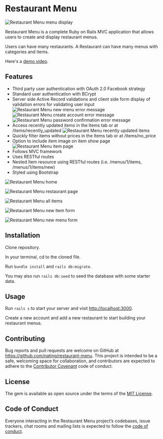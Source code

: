 # Restaurant Menu

![Restaurant Menu menu display](https://raw.githubusercontent.com/natjng/restaurant-menu/master/Restaurant%20Menu%20menu%20display.png)

Restaurant Menu is a complete Ruby on Rails MVC application that allows users to create and display restaurant menus. 

Users can have many restaurants. A Restaurant can have many menus with categories and items. 

Here's a [demo video](https://youtu.be/pwqUbxWh39Q).

## Features

- Third party user authentication with OAuth 2.0 Facebook strategy
- Standard user authentication with BCrypt
- Server side Active Record validations and client side form display of validation errors for validating user input
![Restaurant Menu new menu error message](https://raw.githubusercontent.com/natjng/restaurant-menu/master/Restaurant%20Menu%20new%20menu%20error%20message.png)
![Restaurant Menu create account error message](https://raw.githubusercontent.com/natjng/restaurant-menu/master/Restaurant%20Menu%20create%20account%20error%20message.png)
![Restaurant Menu password confirmation error message](https://raw.githubusercontent.com/natjng/restaurant-menu/master/Restaurant%20Menu%20password%20confirmation%20error%20message.png)
- Access recently updated items in the Items tab or at /items/recently_updated
![Restaurant Menu recently updated items](https://raw.githubusercontent.com/natjng/restaurant-menu/master/Restaurant%20Menu%20recently%20updated%20items.png)
- Quickly filter items without prices in the Items tab or at /items/no_price
- Option to include item image on item show page
![Restaurant Menu item page](https://raw.githubusercontent.com/natjng/restaurant-menu/master/Restaurant%20Menu%20item%20page.png)
- Follows MVC framework
- Uses RESTful routes
- Nested Item resource using RESTful routes (i.e. /menus/1/items, /menus/1/items/new)
- Styled using Bootstrap

![Restaurant Menu home](https://raw.githubusercontent.com/natjng/restaurant-menu/master/Restaurant%20Menu%20home.png)

![Restaurant Menu restaurant page](https://raw.githubusercontent.com/natjng/restaurant-menu/master/Restaurant%20Menu%20restaurant%20page.png)

![Restaurant Menu all items](https://raw.githubusercontent.com/natjng/restaurant-menu/master/Restaurant%20Menu%20all%20items%20list.png)

![Restaurant Menu new item form](https://raw.githubusercontent.com/natjng/restaurant-menu/master/Restaurant%20Menu%20new%20item%20form.png)

![Restaurant Menu new menu form](https://raw.githubusercontent.com/natjng/restaurant-menu/master/Restaurant%20Menu%20new%20menu%20form.png)

## Installation

Clone repository. 

In your terminal, cd to the cloned file. 

Run `bundle install` and `rails db:migrate`. 

You may also run `rails db:seed` to seed the database with some starter data.

## Usage

Run `rails s` to start your server and visit [http://localhost:3000](http://localhost:3000).

Create a new account and add a new restaurant to start building your restaurant menus.

## Contributing

Bug reports and pull requests are welcome on GitHub at https://github.com/natjng/restaurant-menu. This project is intended to be a safe, welcoming space for collaboration, and contributors are expected to adhere to the [Contributor Covenant](http://contributor-covenant.org) code of conduct.

## License

The gem is available as open source under the terms of the [MIT License](https://opensource.org/licenses/MIT).

## Code of Conduct

Everyone interacting in the Restaurant Menu project’s codebases, issue trackers, chat rooms and mailing lists is expected to follow the [code of conduct](https://github.com/natjng/restaurant-menu/blob/master/CODE_OF_CONDUCT.md).
